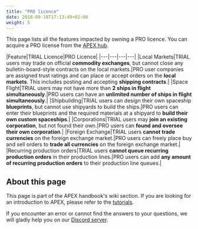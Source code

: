 ```yaml
---
title: "PRO licence"
date: 2018-09-18T17:13:49+02:00
weight: 5
---
```


This page lists all the features impacted by owning a PRO licence. You can acquire a PRO license from the [APEX hub](https://hub.prosperousuniverse.com/license/purchase).

|Feature|TRIAL Licence|PRO Licence|
|---|---|---|---|
|Local Markets|TRIAL users may trade on official __commodity exchanges__, but cannot close any bulletin-board-style contracts on the local markets.|PRO user companies are assigned trust ratings and can place or accept orders on the __local markets__. This includes posting and accepting __shipping contracts__.|
|Space Flight|TRIAL users may not have more than __2 ships in flight simultaneously__.|PRO users can have an __unlimited number of ships in flight simultaneously__.|
|Shipbuilding|TRIAL users can design their own spaceship __blueprints__, but cannot use shipyards to build the ships.|PRO users can enter their blueprints and the required materials at a shipyard to __build their own custom spaceships__.|
|Corporations|TRIAL users may __join an existing corporation__, but not found their own.|PRO users can __found and oversee their own corporation__.|
|Foreign Exchange|TRIAL users __cannot trade currencies__ on the foreign exchange market.|PRO users can freely place buy and sell orders to __trade all currencies__ on the foreign exchange market.|
|Recurring production orders|TRIAL users __cannot queue recurring production orders__ in their production lines.|PRO users can add __any amount of recurring production orders__ to their production line queues.|
<!---|Price Bands|TRIAL users can only trade within __relatively narrow price bands__ on the commodity exchanges.|PRO user companies are assigned trust ratings and can therefore trade within __wider price bands__ on the commodity exchanges.|-->

## About this page

This page is part of the APEX handbook's wiki section. If you are looking for an introduction to APEX, please refer to the [tutorials](../../tutorials).

If you encounter an error or cannot find the answers to your questions, we will gladly help you on our [Discord server](https://discordapp.com/invite/G7gj7PT).